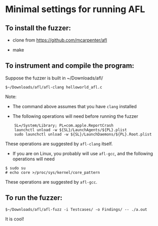 Minimal settings for running AFL
===============================

To install the fuzzer:
--------------------

- clone from https://github.com/mcarpenter/afl
 
- make  

To instrument and compile the program:
-------------------------

Suppose the fuzzer is built in ~/Downloads/afl/

```
$~/Downloads/afl/afl-clang helloworld_afl.c
```

Note:

- The command above assumes that you have `clang` installed 

- The following operations will need before running the fuzzer

```
    SL=/System/Library; PL=com.apple.ReportCrash
    launchctl unload -w ${SL}/LaunchAgents/${PL}.plist
    sudo launchctl unload -w ${SL}/LaunchDaemons/${PL}.Root.plist
```
These operations are  suggested  by `afl-clang` itself. 

- If you are on Linux, you probably will use `afl-gcc`, and the following operations will need

```
$ sudo su
# echo core >/proc/sys/kernel/core_pattern
```
These operations are suggested by `afl-gcc`.



To run the fuzzer:
-----------------

```
$~/Downloads/afl/afl-fuzz -i Testcases/ -o Findings/ -- ./a.out
```

It is cool! 
